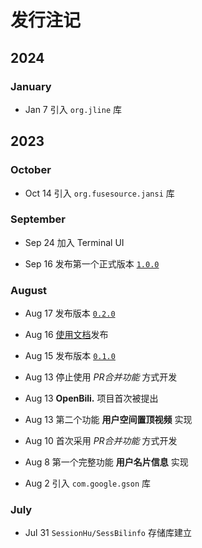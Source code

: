 # 发行注记

## 2024

### January

- Jan 7  引入 `org.jline` 库

## 2023

### October

- Oct 14 引入 `org.fusesource.jansi` 库

### September

- Sep 24 加入 Terminal UI

- Sep 16 发布第一个正式版本 [`1.0.0`](https://github.com/SessionHu/SessBilinfo/releases/v1.0.0)

### August

- Aug 17 发布版本 [`0.2.0`](https://github.com/SessionHu/SessBilinfo/releases/v0.2.0)

- Aug 16 [使用文档](https:/openbili.xhustudio.eu.org/usr/)发布

- Aug 15 发布版本 [`0.1.0`](https://github.com/SessionHu/SessBilinfo/releases/v0.1.0)

- Aug 13 停止使用 *PR合并功能* 方式开发

- Aug 13 **OpenBili.** 项目首次被提出

- Aug 13 第二个功能 **用户空间置顶视频** 实现

- Aug 10 首次采用 *PR合并功能* 方式开发

- Aug 8  第一个完整功能 **用户名片信息** 实现

- Aug 2  引入 `com.google.gson` 库

### July

- Jul 31 `SessionHu/SessBilinfo` 存储库建立
